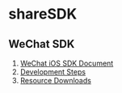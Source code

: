 # shareSDK


## WeChat SDK
1. [WeChat iOS SDK Document](https://open.weixin.qq.com/zh_CN/htmledition/res/dev/document/sdk/ios/index.html)
2. [Development Steps](https://open.weixin.qq.com/cgi-bin/showdocument?action=dir_list&t=resource/res_list&verify=1&id=1417694084&token=1f1599c31a4d18fdd92c7cf6e3db996bba8e0dad&lang=zh_CN)
3. [Resource Downloads](https://open.weixin.qq.com/cgi-bin/showdocument?action=dir_list&t=resource/res_list&verify=1&id=open1419319164&lang=zh_CN)
